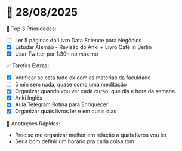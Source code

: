 # 📅 28/08/2025

🌟 Top 3 Prioridades:
- [ ] Ler 5 páginas do Livro Data Science para Negócios
- [x] Estudar Alemão - Revisão do Anki + Livro Café in Berlin
- [x] Usar Twitter por 1:30h no máximo

✅ Tarefas Extras:
- [x] Verificar se está tudo ok com as matérias da faculdade
- [ ] 5 min sem nada, quase como uma meditação
- [x] Organizar quando vou ver cada curso, que dia e hora da semana.
- [x] Anki Inglês
- [x] Aula Telegram Rotina para Enriquecer
- [x] Organizar quais livros ler e em quais dias

📖 Anotações Rápidas:
- Preciso me organizar melhor em relação a quais livros vou ler
- Seria bom definir um horário pra cada coisa tbm